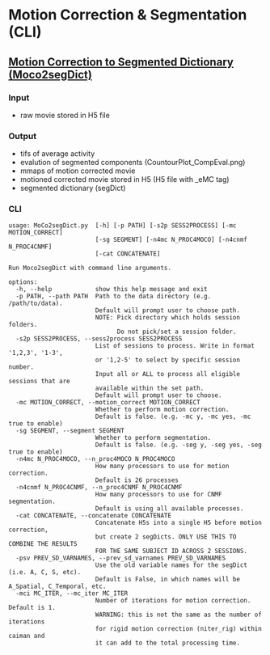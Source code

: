 # Motion Correction & Segmentation (CLI)

## [Motion Correction to Segmented Dictionary (Moco2segDict)](https://github.com/thicclatka/CLAH_IA/blob/main/CLAH_ImageAnalysis/tifStackFunc/MoCo2segDict.py)

### Input

- raw movie stored in H5 file

### Output

- tifs of average activity
- evalution of segmented components (CountourPlot_CompEval.png)
- mmaps of motion corrected movie
- motioned corrected movie stored in H5 (H5 file with \_eMC tag)
- segmented dictionary (segDict)

### CLI

```console
usage: MoCo2segDict.py  [-h] [-p PATH] [-s2p SESS2PROCESS] [-mc MOTION_CORRECT]
                        [-sg SEGMENT] [-n4mc N_PROC4MOCO] [-n4cnmf N_PROC4CNMF]
                        [-cat CONCATENATE]

Run Moco2segDict with command line arguments.

options:
  -h, --help            show this help message and exit
  -p PATH, --path PATH  Path to the data directory (e.g. /path/to/data).
                        Default will prompt user to choose path.
                        NOTE: Pick directory which holds session folders.
                              Do not pick/set a session folder.
  -s2p SESS2PROCESS, --sess2process SESS2PROCESS
                        List of sessions to process. Write in format '1,2,3', '1-3',
                        or '1,2-5' to select by specific session number.
                        Input all or ALL to process all eligible sessions that are
                        available within the set path.
                        Default will prompt user to choose.
  -mc MOTION_CORRECT, --motion_correct MOTION_CORRECT
                        Whether to perform motion correction.
                        Default is false. (e.g. -mc y, -mc yes, -mc true to enable)
  -sg SEGMENT, --segment SEGMENT
                        Whether to perform segmentation.
                        Default is false. (e.g. -seg y, -seg yes, -seg true to enable)
  -n4mc N_PROC4MOCO, --n_proc4MOCO N_PROC4MOCO
                        How many processors to use for motion correction.
                        Default is 26 processes
  -n4cnmf N_PROC4CNMF, --n_proc4CNMF N_PROC4CNMF
                        How many processors to use for CNMF segmentation.
                        Default is using all available processes.
  -cat CONCATENATE, --concatenate CONCATENATE
                        Concatenate H5s into a single H5 before motion correction,
                        but create 2 segDicts. ONLY USE THIS TO COMBINE THE RESULTS
                        FOR THE SAME SUBJECT ID ACROSS 2 SESSIONS.
  -psv PREV_SD_VARNAMES, --prev_sd_varnames PREV_SD_VARNAMES
                        Use the old variable names for the segDict (i.e. A, C, S, etc).
                        Default is False, in which names will be A_Spatial, C_Temporal, etc.
  -mci MC_ITER, --mc_iter MC_ITER
                        Number of iterations for motion correction. Default is 1.
                        WARNING: this is not the same as the number of iterations
                        for rigid motion correction (niter_rig) within caiman and
                        it can add to the total processing time.
```
